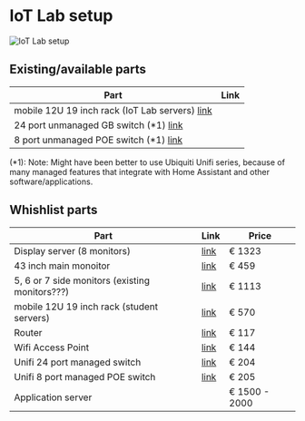 # IoT Lab setup

![IoT Lab setup](./img/iot-lab-setup.png)


## Existing/available parts

| Part | Link |
|---|---|
| mobile 12U 19 inch rack (IoT Lab servers) [link](https://azerty.nl/product/startech/3087382/-com-serverkast-78-cm-31--diep-rack-behuizing-netwerkkast)
| 24 port unmanaged GB switch (*1) [link](https://azerty.nl/product/hp+enterprise/933837/hpe-officeconnect-1420-24g-switch-onbeheerd)
| 8 port unmanaged POE switch (*1) [link](https://azerty.nl/product/tp-link/3909005/tl-sg1008mp-switch-onbeheerd)

(*1): Note: Might have been better to use Ubiquiti Unifi series, because of many managed features that integrate with Home Assistant and other software/applications.

## Whishlist parts

| Part | Link | Price |
|---|---|---|
| Display server (8 monitors) | [link](https://azerty.nl/basket/?code=YTo4OntpOjI0NjQyMDc7aToxO2k6NDU3OTIyO2k6MTtpOjI1MDg4MzY7aToxO2k6MjQ5NzQ0NjtpOjE7aToyMDkwMjY4O2k6MjtpOjQ0OTE1OTtpOjE7aToyMjUyMTM2O2k6MTtpOjI3NzAxODY7aToxO30=) | € 1323 |
| 43 inch main monoitor | [link](https://azerty.nl/product/iiyama/861411/prolite-le4340s-b1-43-klasse-led-scherm-digital-signage-technologie) | € 459 |
| 5, 6 or 7 side monitors (existing monitors???) | [link](https://azerty.nl/product/iiyama/2376224/prolite-xub2492hsu-b1-led-monitor-24-) | € 1113 | 
| mobile 12U 19 inch rack (student servers) | [link](https://azerty.nl/product/startech/3087382/-com-serverkast-78-cm-31--diep-rack-behuizing-netwerkkast) | € 570 |
| Router | [link](https://azerty.nl/product/ubiquiti/2435412/unifi-usg-router-3-poorten) | € 117 |
| Wifi Access Point | [link](https://azerty.nl/product/ubiquiti/856941/unifi-ap-ac-pro-draadloze-toegangspunt-802-11a-b-g-n-ac) | € 144 |
| Unifi 24 port managed switch | [link](https://azerty.nl/product/ubiquiti/2435404/unifi-switch-us-24-switch-beheerd) | € 204 |
| Unifi 8 port managed POE switch |[link](https://azerty.nl/product/ubiquiti/946698/unifi-switch-8-150w-switch-8-x-10-100-1000-poe-) | € 205|
| Application server |  | € 1500 - 2000 |
